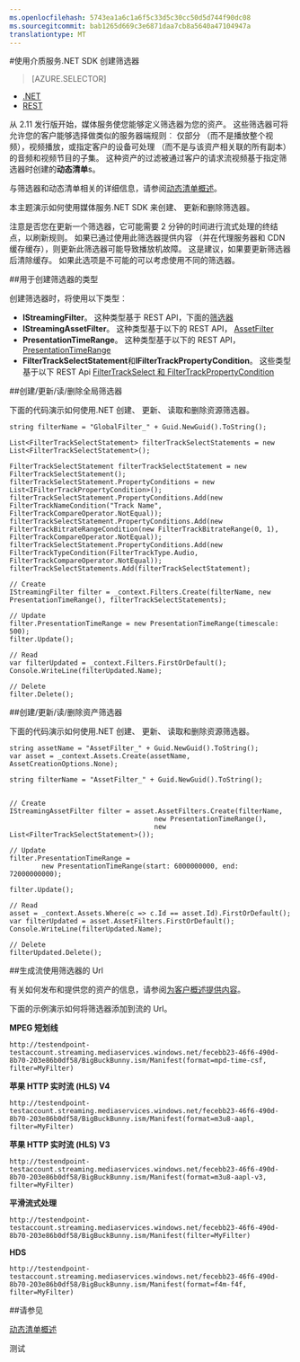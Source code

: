 ```yaml
---
ms.openlocfilehash: 5743ea1a6c1a6f5c33d5c30cc50d5d744f90dc08
ms.sourcegitcommit: bab1265d669c3e6871daa7cb8a5640a47104947a
translationtype: MT
---
```

<properties 
    pageTitle="使用介质服务.NET SDK 创建筛选器" 
    description="本主题介绍如何创建筛选器，因此您的客户端可以使用它们流的流的特定部分。 介质服务创建动态清单来实现这种选择性的流。" 
    services="media-services" 
    documentationCenter="" 
    authors="Juliako" 
    manager="dwrede" 
    editor=""/>

<tags 
    ms.service="media-services" 
    ms.workload="media" 
    ms.tgt_pltfrm="na" 
    ms.devlang="ne" 
    ms.topic="article" 
    ms.date="08/14/2015" 
    ms.author="juliako"/>


#使用介质服务.NET SDK 创建筛选器

> [AZURE.SELECTOR]
- [.NET](media-services-dotnet-dynamic-manifest.md)
- [REST](media-services-rest-dynamic-manifest.md)

从 2.11 发行版开始，媒体服务使您能够定义筛选器为您的资产。 这些筛选器可将允许您的客户能够选择做类似的服务器端规则︰ 仅部分 （而不是播放整个视频），视频播放，或指定客户的设备可处理 （而不是与该资产相关联的所有副本） 的音频和视频节目的子集。 这种资产的过滤被通过客户的请求流视频基于指定筛选器时创建的**动态清单**s。

与筛选器和动态清单相关的详细信息，请参阅[动态清单概述](media-services-dynamic-manifest-overview.md)。

本主题演示如何使用媒体服务.NET SDK 来创建、 更新和删除筛选器。 


注意是否您在更新一个筛选器，它可能需要 2 分钟的时间进行流式处理的终结点，以刷新规则。 如果已通过使用此筛选器提供内容 （并在代理服务器和 CDN 缓存缓存），则更新此筛选器可能导致播放机故障。 这是建议，如果要更新筛选器后清除缓存。 如果此选项是不可能的可以考虑使用不同的筛选器。 

##用于创建筛选器的类型

创建筛选器时，将使用以下类型︰ 

- **IStreamingFilter**。  这种类型基于 REST API，下面的[筛选器](http://msdn.microsoft.com/library/azure/mt149056.aspx)
- **IStreamingAssetFilter**。 这种类型基于以下的 REST API， [AssetFilter](http://msdn.microsoft.com/library/azure/mt149053.aspx)
- **PresentationTimeRange**。 这种类型基于以下的 REST API， [PresentationTimeRange](http://msdn.microsoft.com/library/azure/mt149052.aspx)
- **FilterTrackSelectStatement**和**IFilterTrackPropertyCondition**。 这些类型基于以下 REST Api [FilterTrackSelect 和 FilterTrackPropertyCondition](http://msdn.microsoft.com/library/azure/mt149055.aspx)


##创建/更新/读/删除全局筛选器

下面的代码演示如何使用.NET 创建、 更新、 读取和删除资源筛选器。
    
    string filterName = "GlobalFilter_" + Guid.NewGuid().ToString();
                
    List<FilterTrackSelectStatement> filterTrackSelectStatements = new List<FilterTrackSelectStatement>();
    
    FilterTrackSelectStatement filterTrackSelectStatement = new FilterTrackSelectStatement();
    filterTrackSelectStatement.PropertyConditions = new List<IFilterTrackPropertyCondition>();
    filterTrackSelectStatement.PropertyConditions.Add(new FilterTrackNameCondition("Track Name", FilterTrackCompareOperator.NotEqual));
    filterTrackSelectStatement.PropertyConditions.Add(new FilterTrackBitrateRangeCondition(new FilterTrackBitrateRange(0, 1), FilterTrackCompareOperator.NotEqual));
    filterTrackSelectStatement.PropertyConditions.Add(new FilterTrackTypeCondition(FilterTrackType.Audio, FilterTrackCompareOperator.NotEqual));
    filterTrackSelectStatements.Add(filterTrackSelectStatement);
    
    // Create
    IStreamingFilter filter = _context.Filters.Create(filterName, new PresentationTimeRange(), filterTrackSelectStatements);
    
    // Update
    filter.PresentationTimeRange = new PresentationTimeRange(timescale: 500);
    filter.Update();
    
    // Read
    var filterUpdated = _context.Filters.FirstOrDefault();
    Console.WriteLine(filterUpdated.Name);

    // Delete
    filter.Delete();


##创建/更新/读/删除资产筛选器

下面的代码演示如何使用.NET 创建、 更新、 读取和删除资源筛选器。

    
    string assetName = "AssetFilter_" + Guid.NewGuid().ToString();
    var asset = _context.Assets.Create(assetName, AssetCreationOptions.None);
    
    string filterName = "AssetFilter_" + Guid.NewGuid().ToString();
    
        
    // Create
    IStreamingAssetFilter filter = asset.AssetFilters.Create(filterName,
                                        new PresentationTimeRange(), 
                                        new List<FilterTrackSelectStatement>());
    
    // Update
    filter.PresentationTimeRange = 
            new PresentationTimeRange(start: 6000000000, end: 72000000000);
    
    filter.Update();
    
    // Read
    asset = _context.Assets.Where(c => c.Id == asset.Id).FirstOrDefault();
    var filterUpdated = asset.AssetFilters.FirstOrDefault();
    Console.WriteLine(filterUpdated.Name);
    
    // Delete
    filterUpdated.Delete();
    



##生成流使用筛选器的 Url

有关如何发布和提供您的资产的信息，请参阅[为客户概述提供内容](media-services-deliver-content-overview.md)。


下面的示例演示如何将筛选器添加到流的 Url。

**MPEG 短划线** 

    http://testendpoint-testaccount.streaming.mediaservices.windows.net/fecebb23-46f6-490d-8b70-203e86b0df58/BigBuckBunny.ism/Manifest(format=mpd-time-csf, filter=MyFilter)

**苹果 HTTP 实时流 (HLS) V4**

    http://testendpoint-testaccount.streaming.mediaservices.windows.net/fecebb23-46f6-490d-8b70-203e86b0df58/BigBuckBunny.ism/Manifest(format=m3u8-aapl, filter=MyFilter)

**苹果 HTTP 实时流 (HLS) V3**

    http://testendpoint-testaccount.streaming.mediaservices.windows.net/fecebb23-46f6-490d-8b70-203e86b0df58/BigBuckBunny.ism/Manifest(format=m3u8-aapl-v3, filter=MyFilter)

**平滑流式处理**

    http://testendpoint-testaccount.streaming.mediaservices.windows.net/fecebb23-46f6-490d-8b70-203e86b0df58/BigBuckBunny.ism/Manifest(filter=MyFilter)


**HDS**

    http://testendpoint-testaccount.streaming.mediaservices.windows.net/fecebb23-46f6-490d-8b70-203e86b0df58/BigBuckBunny.ism/Manifest(format=f4m-f4f, filter=MyFilter)



##请参见 

[动态清单概述](media-services-dynamic-manifest-overview.md)
 


测试
